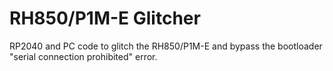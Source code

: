 # RH850/P1M-E Glitcher
RP2040 and PC code to glitch the RH850/P1M-E and bypass the bootloader "serial connection prohibited" error.
